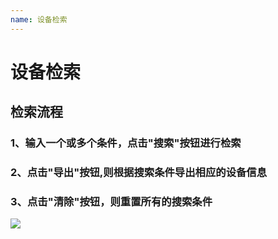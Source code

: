 ```yaml
---
name: 设备检索
---
```


# 设备检索

## 检索流程
###	1、输入一个或多个条件，点击"搜索"按钮进行检索
### 2、点击"导出"按钮,则根据搜索条件导出相应的设备信息
### 3、点击"清除"按钮，则重置所有的搜索条件
![](http://upload-images.jianshu.io/upload_images/3990842-f3d97cb5b38a26ae.gif?imageMogr2/auto-orient/strip)

